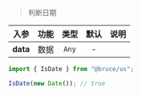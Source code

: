 > 判断日期

入参|功能|类型|默认|说明
:-:|:-:|:-:|:-:|-
**data**|数据|`Any`|-

```js
import { IsDate } from "@bruce/us";

IsDate(new Date()); // true
```